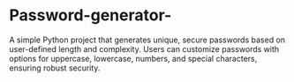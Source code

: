 # Password-generator-
A simple Python project that generates unique, secure passwords based on user-defined length and complexity. Users can customize passwords with options for uppercase, lowercase, numbers, and special characters, ensuring robust security.
